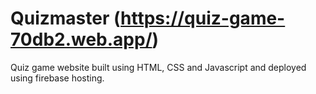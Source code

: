 # Quizmaster (https://quiz-game-70db2.web.app/)
Quiz game website built using HTML, CSS and Javascript and deployed using firebase hosting.
